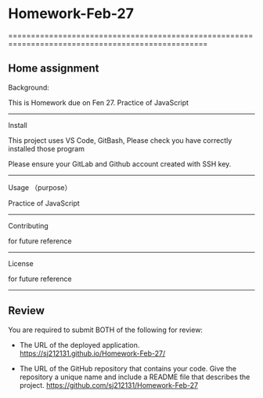# Homework-Feb-27
==================================================================================================


Home assignment 
--------------------------------------------------------------------------------------------------
Background:

This is Homework due on Fen 27. Practice of JavaScript

--------------------------------------------------------------------------------------------------
Install

This project uses VS Code, GitBash, Please check you have correctly installed those program 

Please ensure your GitLab and Github account created with SSH key.

--------------------------------------------------------------------------------------------------
Usage （purpose）

Practice of JavaScript

--------------------------------------------------------------------------------------------------
Contributing 

for future reference 

--------------------------------------------------------------------------------------------------
License 

for future reference 

--------------------------------------------------------------------------------------------------

## Review

You are required to submit BOTH of the following for review:

* The URL of the deployed application.
        https://sj212131.github.io/Homework-Feb-27/
        
* The URL of the GitHub repository that contains your code. Give the repository a unique name and include a README file that describes the project.
        https://github.com/sj212131/Homework-Feb-27